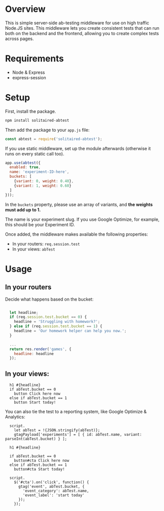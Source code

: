 # Overview

This is simple server-side ab-testing middleware for use on high traffic Node.JS sites. This middleware lets you create consistent tests that can run both on the backend and the frontend, allowing you to create complex tests across pages.

# Requirements

- Node & Express
- express-session

# Setup

First, install the package.

```bash
npm install solitaired-abtest

```

Then add the package to your `app.js` file:

```js
const abtest = require('solitaired-abtest');
```

If you use static middleware, set up the module afterwards (otherwise it runs on every static call too).

```js
app.use(abtest({
  enabled: true,
  name: 'experiment-ID-here',
  buckets: [
    {variant: 0, weight: 0.40},
    {variant: 1, weight: 0.60}
  ]
}));
```

In the `buckets` property, please use an array of variants, and **the weights must add up to 1.**

The name is your experiment slug. If you use Google Optimize, for example, this should be your Experiment ID.

Once added, the middleware makes available the following properties:

- In your routers: `req.session.test`
- In your views: `abTest`

# Usage

## In your routers

Decide what happens based on the bucket:
```js

  let headline;
  if (req.session.test.bucket == 0) {
    headline = 'Struggling with homework?';
  } else if (req.session.test.bucket == 1) {
    headline = 'Our homework helper can help you now.';
  }

  ...
  return res.render('games', {
    headline: headline
  });
```

## In your views:
```jade
  h1 #{headline}
  if abTest.bucket == 0
    button Click here now
  else if abTest.bucket == 1
    button Start today!
```

You can also tie the test to a reporting system, like Google Optimize & Analytics:

```jade
  script.
    let abTest = !{JSON.stringify(abTest)};
    gtagPayload['experiments'] = [ { id: abTest.name, variant: parseInt(abTest.bucket) } ];

  h1 #{headline}

  if abTest.bucket == 0
    button#cta Click here now
  else if abTest.bucket == 1
    button#cta Start today!

  script.
    $('#cta').on('click', function() {
      gtag('event', abTest.bucket, {
        'event_category': abTest.name,
        'event_label': 'start today'
      });
    });

```
